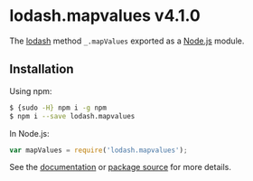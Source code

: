 # lodash.mapvalues v4.1.0

The [lodash](https://lodash.com/) method `_.mapValues` exported as a [Node.js](https://nodejs.org/) module.

## Installation

Using npm:
```bash
$ {sudo -H} npm i -g npm
$ npm i --save lodash.mapvalues
```

In Node.js:
```js
var mapValues = require('lodash.mapvalues');
```

See the [documentation](https://lodash.com/docs#mapValues) or [package source](https://github.com/lodash/lodash/blob/4.1.0-npm-packages/lodash.mapvalues) for more details.
